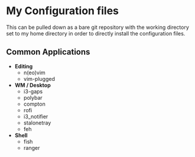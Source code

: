 # My Configuration files

This can be pulled down as a bare git repository with the working directory set
to my home directory in order to directly install the configuration files.

## Common Applications

- __Editing__
  - n(eo)vim
  - vim-plugged
- __WM / Desktop__
  - i3-gaps
  - polybar
  - compton
  - rofi
  - i3\_notifier
  - stalonetray
  - feh
- __Shell__
  - fish
  - ranger
